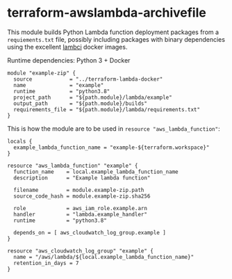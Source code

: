 terraform-awslambda-archivefile
===============================

This module builds Python Lambda function deployment packages from a `requiements.txt` file, possibly including
packages with binary dependencies using the excellent [lambci](https://hub.docker.com/r/lambci/lambda/) docker images.

Runtime dependencies: Python 3 + Docker

```
module "example-zip" {
  source            = "../terraform-lambda-docker"
  name              = "example"
  runtime           = "python3.8"
  project_path      = "${path.module}/lambda/example"
  output_path       = "${path.module}/builds"
  requirements_file = "${path.module}/lambda/requirements.txt"
}
```

This is how the module are to be used in `resource "aws_lambda_function"`:

```
locals {
  example_lambda_function_name = "example-${terraform.workspace}"
}

resource "aws_lambda_function" "example" {
  function_name    = local.example_lambda_function_name
  description      = "Example lambda function"

  filename         = module.example-zip.path
  source_code_hash = module.example-zip.sha256

  role             = aws_iam_role.example.arn
  handler          = "lambda.example_handler"
  runtime          = "python3.8"

  depends_on = [ aws_cloudwatch_log_group.example ]
}

resource "aws_cloudwatch_log_group" "example" {
  name = "/aws/lambda/${local.example_lambda_function_name}"
  retention_in_days = 7
}
```
